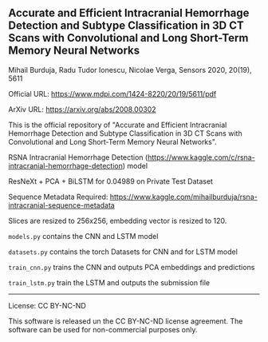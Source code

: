 ## Accurate and Efficient Intracranial Hemorrhage Detection and Subtype Classification in 3D CT Scans with Convolutional and Long Short-Term Memory Neural Networks

Mihail Burduja, Radu Tudor Ionescu, Nicolae Verga, Sensors 2020, 20(19), 5611

Official URL: https://www.mdpi.com/1424-8220/20/19/5611/pdf

ArXiv URL: https://arxiv.org/abs/2008.00302

This is the official repository of "Accurate and Efficient Intracranial Hemorrhage Detection and Subtype Classification in 3D CT Scans with Convolutional and Long Short-Term Memory Neural Networks".


RSNA Intracranial Hemorrhage Detection (https://www.kaggle.com/c/rsna-intracranial-hemorrhage-detection) model

ResNeXt + PCA + BiLSTM for 0.04989 on Private Test Dataset

Sequence Metadata Required: https://www.kaggle.com/mihailburduja/rsna-intracranial-sequence-metadata

Slices are resized to 256x256, embedding vector is resized to 120. 

`models.py` contains the CNN and LSTM model

`datasets.py` contains the torch Datasets for CNN and for LSTM model

`train_cnn.py` trains the CNN and outputs PCA embeddings and predictions

`train_lstm.py` train the LSTM and outputs the submission file 

----------

License: CC BY-NC-ND

This software is released un the CC BY-NC-ND license agreement.
The software can be used for non-commercial purposes only.
